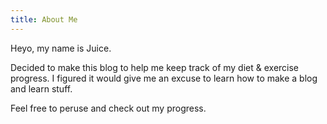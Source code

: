 ```yaml
---
title: About Me
---
```


Heyo, my name is Juice.

Decided to make this blog to help me keep track of my diet & exercise progress.  I figured it would give me an excuse to learn how to make a blog and learn stuff.

Feel free to peruse and check out my progress.
